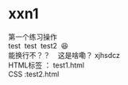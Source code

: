 # xxn1
第一个练习操作
<br>test &nbsp;test &nbsp;test2 &nbsp;😆 
<br>能换行不？？&nbsp;&nbsp;&nbsp;&nbsp;这是啥嘞？ xjhsdcz
<br> HTML标签 ： test1.html
<br> CSS :test2.html